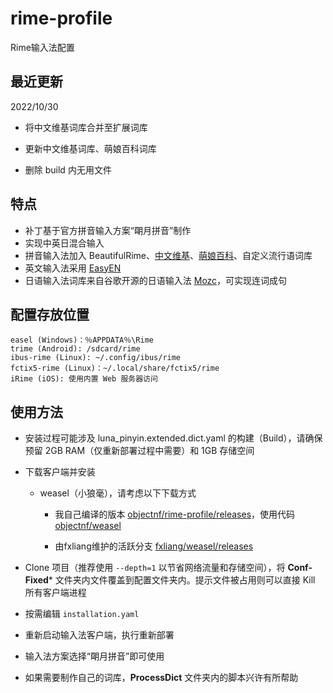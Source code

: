 # rime-profile

Rime输入法配置

## 最近更新

2022/10/30

- 将中文维基词库合并至扩展词库

- 更新中文维基词库、萌娘百科词库

- 删除 build 内无用文件

## 特点

- 补丁基于官方拼音输入方案“朙月拼音”制作
- 实现中英日混合输入
- 拼音输入法加入 BeautifulRime、[中文维基](https://github.com/felixonmars/fcitx5-pinyin-zhwiki)、[萌娘百科](https://github.com/outloudvi/mw2fcitx)、自定义流行语词库
- 英文输入法采用 [EasyEN](https://github.com/BlindingDark/rime-easy-en)
- 日语输入法词库来自谷歌开源的日语输入法 [Mozc](https://github.com/google/mozc)，可实现连词成句

## 配置存放位置

```text
easel (Windows)：％APPDATA％\Rime
trime (Android): /sdcard/rime
ibus-rime (Linux): ~/.config/ibus/rime
fctix5-rime (Linux)：~/.local/share/fctix5/rime
iRime (iOS): 使用内置 Web 服务器访问
```

## 使用方法

- 安装过程可能涉及 luna_pinyin.extended.dict.yaml 的构建（Build），请确保预留 2GB RAM（仅重新部署过程中需要）和 1GB 存储空间

- 下载客户端并安装
  
  - weasel（小狼毫），请考虑以下下载方式
    
    - 我自己编译的版本 [objectnf/rime-profile/releases](https://github.com/objectnf/rime-profile/releases)，使用代码 [objectnf/weasel](https://github.com/objectnf/weasel)
    
    - 由fxliang维护的活跃分支 [fxliang/weasel/releases](https://github.com/fxliang/weasel/releases)

- Clone 项目（推荐使用 `--depth=1` 以节省网络流量和存储空间），将 **Conf-Fixed*** 文件夹内文件覆盖到配置文件夹内。提示文件被占用则可以直接 Kill 所有客户端进程

- 按需编辑 `installation.yaml`

- 重新启动输入法客户端，执行重新部署

- 输入法方案选择“朙月拼音”即可使用

- 如果需要制作自己的词库，**ProcessDict** 文件夹内的脚本兴许有所帮助
